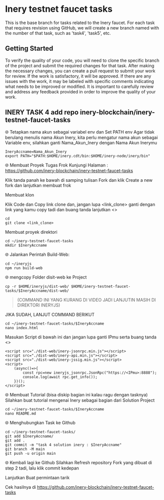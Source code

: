 # Inery testnet faucet tasks

This is the base branch for tasks related to the Inery faucet. For each task that requires revision using GitHub, we will create a new branch named with the number of that task, such as 'task4', 'task5', etc.

## Getting Started

To verify the quality of your code, you will need to clone the specific branch of the project and submit the required changes for that task. After making the necessary changes, you can create a pull request to submit your work for review. If the work is satisfactory, it will be approved. If there are any issues with the work, it may be labeled with specific comments indicating what needs to be improved or modified. It is important to carefully review and address any feedback provided in order to improve the quality of your work.


## INERY TASK 4 add repo inery-blockchain/inery-testnet-faucet-tasks ##

🌐 Tetapkan nama akun sebagai variabel env dan Set PATH env
Agar tidak berulang menulis nama Akun Inery, kita perlu mengatur nama akun sebagai Variable env, silahkan ganti Nama_Akun_Inery dengan Nama Akun Inerymu

```
IneryAccname=Nama_Akun_Inery
export PATH="$PATH:$HOME/inery.cdt/bin:$HOME/inery-node/inery/bin"
```

🌐 Membuat Proyek Tugas Frok
Kunjungi Halaman : https://github.com/inery-blockchain/inery-testnet-faucet-tasks

Klik tanda panah ke bawah di samping tulisan Fork dan klik Create a new fork dan lanjutkan membuat frok

Membuat klon

Klik Code dan Copy link clone dan, jangan lupa <link_clone> ganti dengan link yang kamu copy tadi dan buang tanda lanjutkan <>

```
cd
git clone <link_clone>
```

Membuat proyek direktori

```
cd ~/inery-testnet-faucet-tasks
mkdir $IneryAccname
```

🌐 Jalankan Perintah Build-Web:

```
cd ~/ineryjs
npm run build-web
```

🌐 mengcopy Folder disit-web ke Project

```
cp -r $HOME/ineryjs/dist-web/ $HOME/inery-testnet-faucet-tasks/$IneryAccname/dist-web/
```

> (COMMAND INI YANG KURANG DI VIDEO JADI LANJUTIN MASIH DI DIREKTORI INERYJS)

JIKA SUDAH, LANJUT COMMAND BERIKUT

```
cd ~/inery-testnet-faucet-tasks/$IneryAccname
nano index.html
```

Masukan Script di bawah ini dan jangan lupa ganti IPmu serta buang tanda <>

```
<script src="./dist-web/inery-jsonrpc.min.js"></script>
<script src="./dist-web/inery-api.min.js"></script>
<script src="./dist-web/inery-jssig.min.js"></script>
<script>
    (async()=>{
        const rpc=new ineryjs_jsonrpc.JsonRpc("https://<IPmu>:8888");
        console.log(await rpc.get_info());
    })();
</script>
```

🌐 Membuat Tutorial (bisa diskip bagian ini kalau ragu dengan tasknya)
Silahkan buat tutorial mengenai Inery sebagai bagian dari Solution Project

```
cd ~/inery-testnet-faucet-tasks/$IneryAccname
nano README.md
```

🌐 Menghubungkan Task ke Github

```
cd ~/inery-testnet-faucet-tasks/
git add $IneryAccname/
git add .
git commit -m "task 4 solution inery : $IneryAccname"
git branch -M main
git push -u origin main
```

🌐 Kembali lagi ke Github
Silahkan Refresh repository Fork yang dibuat di step 2 tadi, lalu klik commit kedepan

Lanjutkan Buat permintaan tarik

Cek hasilnya di https://github.com/inery-blockchain/inery-testnet-faucet-tasks
